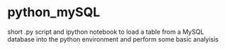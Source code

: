 python_mySQL
============

short .py script and ipython notebook to load a table from a MySQL database into the python environment and perform some basic analyisis
